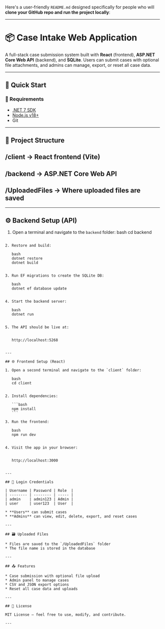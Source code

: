 Here's a user-friendly `README.md` designed specifically for people who will **clone your GitHub repo and run the project locally**:

---


# 📦 Case Intake Web Application

A full-stack case submission system built with **React** (frontend), **ASP.NET Core Web API** (backend), and **SQLite**. Users can submit cases with optional file attachments, and admins can manage, export, or reset all case data.

---

## 🚀 Quick Start

### 🔧 Requirements

- [.NET 7 SDK](https://dotnet.microsoft.com/download)
- [Node.js v18+](https://nodejs.org/)
- Git

---

## 🧩 Project Structure



/client         → React frontend (Vite)
---
/backend        → ASP.NET Core Web API
---
/UploadedFiles  → Where uploaded files are saved
---



---

## ⚙️ Backend Setup (API)

1. Open a terminal and navigate to the `backend` folder:
   bash
   cd backend
````

2. Restore and build:

   bash
   dotnet restore
   dotnet build
   

3. Run EF migrations to create the SQLite DB:

   bash
   dotnet ef database update
   

4. Start the backend server:

   bash
   dotnet run
   

5. The API should be live at:

   
   http://localhost:5268
   

---

## 🌐 Frontend Setup (React)

1. Open a second terminal and navigate to the `client` folder:

   bash
   cd client
   

2. Install dependencies:

   ```bash
   npm install
   ```

3. Run the frontend:

   bash
   npm run dev
   

4. Visit the app in your browser:

   
   http://localhost:3000
   

---

## 🔐 Login Credentials

| Username | Password | Role  |
| -------- | -------- | ----- |
| admin    | admin123 | Admin |
| user     | user123  | User  |

* **Users** can submit cases
* **Admins** can view, edit, delete, export, and reset cases

---

## 🗃 Uploaded Files

* Files are saved to the `/UploadedFiles` folder
* The file name is stored in the database

---

## 📤 Features

* Case submission with optional file upload
* Admin panel to manage cases
* CSV and JSON export options
* Reset all case data and uploads

---

## 📄 License

MIT License – feel free to use, modify, and contribute.

---
